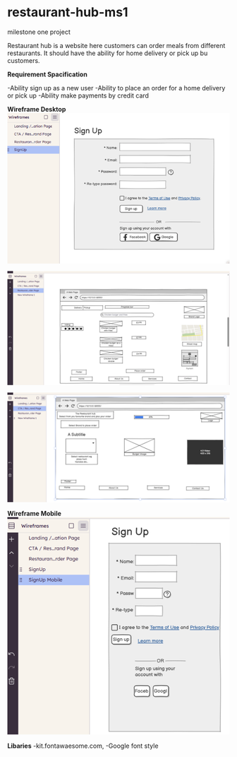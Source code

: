# restaurant-hub-ms1
milestone one project

Restaurant hub is a website here customers can order meals from different restaurants. 
It should have the ability for home delivery or pick up bu customers. 



**Requirement Spacification**

-Ability sign up as a new user
-Ability to place an order for a home delivery or pick up
-Ability make payments by credit card



**Wireframe Desktop**
![alt text](signUp.PNG)

![alt text](orderPage.PNG)

![alt text](restaurantHunPage.PNG)

**Wireframe Mobile**
![alt text](mobileSignUp.PNG)


**Libaries**
-kit.fontawaesome.com,
-Google font style